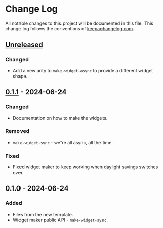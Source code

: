 # Change Log
All notable changes to this project will be documented in this file. This change log follows the conventions of [keepachangelog.com](http://keepachangelog.com/).

## [Unreleased]
### Changed
- Add a new arity to `make-widget-async` to provide a different widget shape.

## [0.1.1] - 2024-06-24
### Changed
- Documentation on how to make the widgets.

### Removed
- `make-widget-sync` - we're all async, all the time.

### Fixed
- Fixed widget maker to keep working when daylight savings switches over.

## 0.1.0 - 2024-06-24
### Added
- Files from the new template.
- Widget maker public API - `make-widget-sync`.

[Unreleased]: https://sourcehost.site/your-name/grpc-clj/compare/0.1.1...HEAD
[0.1.1]: https://sourcehost.site/your-name/grpc-clj/compare/0.1.0...0.1.1
